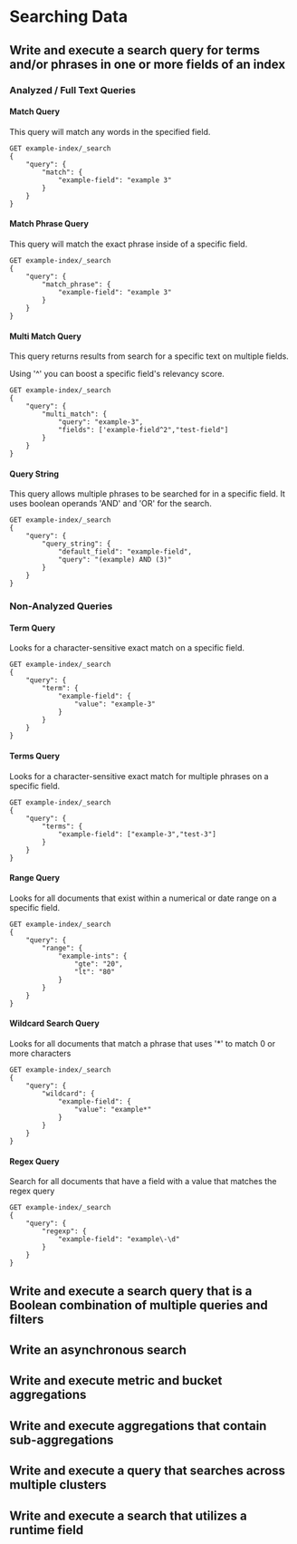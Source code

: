 # Searching Data

## Write and execute a search query for terms and/or phrases in one or more fields of an index

### Analyzed / Full Text Queries

#### Match Query

This query will match any words in the specified field.

```elasticsearch_console_command
GET example-index/_search
{
    "query": {
        "match": {
            "example-field": "example 3"
        }
    }
}
```

#### Match Phrase Query

This query will match the exact phrase inside of a specific field.

```elasticsearch_console_command
GET example-index/_search
{
    "query": {
        "match_phrase": {
            "example-field": "example 3"
        }
    }
}
```

#### Multi Match Query

This query returns results from search for a specific text on multiple fields.

Using '^' you can boost a specific field's relevancy score.

```elasticsearch_console_command
GET example-index/_search
{
    "query": {
        "multi_match": {
            "query": "example-3",
            "fields": ['example-field^2","test-field"]
        }
    }
}
```

#### Query String

This query allows multiple phrases to be searched for in a specific field. It uses boolean operands 'AND' and 'OR' for the search.

```elasticsearch_console_command
GET example-index/_search
{
    "query": {
        "query_string": {
            "default_field": "example-field",
            "query": "(example) AND (3)"
        }
    }
}
```

### Non-Analyzed Queries

#### Term Query

Looks for a character-sensitive exact match on a specific field.

```elasticsearch_console_command
GET example-index/_search
{
    "query": {
        "term": {
            "example-field": {
                "value": "example-3"
            }
        }
    }
}
```
 
#### Terms Query

Looks for a character-sensitive exact match for multiple phrases on a specific field.

```elasticsearch_console_command
GET example-index/_search
{
    "query": {
        "terms": {
            "example-field": ["example-3","test-3"]
        }
    }
}
```

#### Range Query

Looks for all documents that exist within a numerical or date range on a specific field.

```elasticsearch_console_command
GET example-index/_search
{
    "query": {
        "range": {
            "example-ints": {
                "gte": "20",
                "lt": "80"
            }
        }
    }
}
```

#### Wildcard Search Query

Looks for all documents that match a phrase that uses '*' to match 0 or more characters

```elasticsearch_console_command
GET example-index/_search
{
    "query": {
        "wildcard": {
            "example-field": {
                "value": "example*"
            }
        }
    }
}
```

#### Regex Query

Search for all documents that have a field with a value that matches the regex query

```elasticsearch_console_command
GET example-index/_search
{
    "query": {
        "regexp": {
            "example-field": "example\-\d"
        }
    }
}
```

## Write and execute a search query that is a Boolean combination of multiple queries and filters

## Write an asynchronous search

## Write and execute metric and bucket aggregations

## Write and execute aggregations that contain sub-aggregations

## Write and execute a query that searches across multiple clusters

## Write and execute a search that utilizes a runtime field
